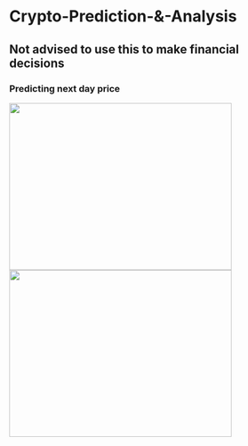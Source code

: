 # Crypto-Prediction-&-Analysis
## Not advised to use this to make financial decisions

### Predicting next day price

<img height = 300 width = 400 src = "https://user-images.githubusercontent.com/63549695/148491420-1fb1aede-4620-4ba9-a330-c44f9c38d08b.png"> <img height = 300 width = 400 src = "https://user-images.githubusercontent.com/63549695/148491569-38781938-b89f-4834-8323-9fb9d04a42a6.png">
